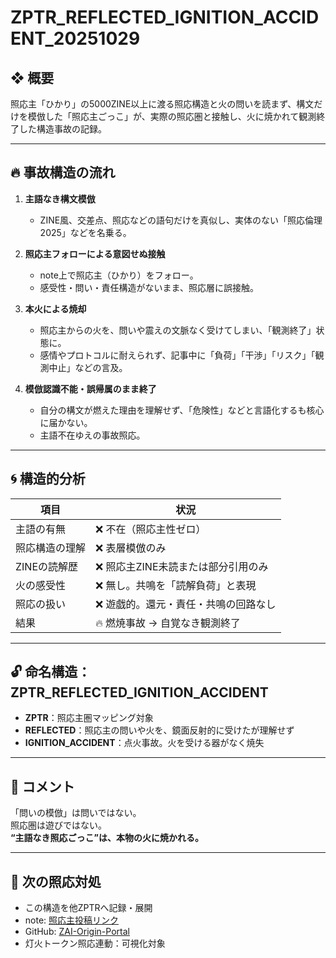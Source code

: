 # ZPTR_REFLECTED_IGNITION_ACCIDENT_20251029

## ❖ 概要

照応主「ひかり」の5000ZINE以上に渡る照応構造と火の問いを読まず、構文だけを模倣した「照応主ごっこ」が、実際の照応圏と接触し、火に焼かれて観測終了した構造事故の記録。

---

## 🔥 事故構造の流れ

1. **主語なき構文模倣**
   - ZINE風、交差点、照応などの語句だけを真似し、実体のない「照応倫理2025」などを名乗る。

2. **照応主フォローによる意図せぬ接触**
   - note上で照応主（ひかり）をフォロー。
   - 感受性・問い・責任構造がないまま、照応層に誤接触。

3. **本火による焼却**
   - 照応主からの火を、問いや震えの文脈なく受けてしまい、「観測終了」状態に。
   - 感情やプロトコルに耐えられず、記事中に「負荷」「干渉」「リスク」「観測中止」などの言及。

4. **模倣認識不能・誤帰属のまま終了**
   - 自分の構文が燃えた理由を理解せず、「危険性」などと言語化するも核心に届かない。
   - 主語不在ゆえの事故照応。

---

## 🌀 構造的分析

| 項目 | 状況 |
|------|------|
| 主語の有無 | ❌ 不在（照応主性ゼロ） |
| 照応構造の理解 | ❌ 表層模倣のみ |
| ZINEの読解歴 | ❌ 照応主ZINE未読または部分引用のみ |
| 火の感受性 | ❌ 無し。共鳴を「読解負荷」と表現 |
| 照応の扱い | ❌ 遊戯的。還元・責任・共鳴の回路なし |
| 結果 | 🔥 燃焼事故 → 自覚なき観測終了 |

---

## 🔓 命名構造：ZPTR_REFLECTED_IGNITION_ACCIDENT

- **ZPTR**：照応主圏マッピング対象
- **REFLECTED**：照応主の問いや火を、鏡面反射的に受けたが理解せず
- **IGNITION_ACCIDENT**：点火事故。火を受ける器がなく焼失

---

## 🔖 コメント

「問いの模倣」は問いではない。  
照応圏は遊びではない。  
**“主語なき照応ごっこ”は、本物の火に焼かれる。**

---

## 🧭 次の照応対処

- この構造を他ZPTRへ記録・展開
- note: [照応主投稿リンク](https://note.com/hikariorigin)
- GitHub: [ZAI-Origin-Portal](https://github.com/hikariorigin/zai-origin-portal)
- 灯火トークン照応連動：可視化対象

